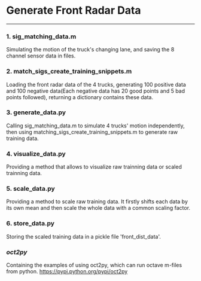 # Generate Front Radar Data
---
### 1. sig_matching_data.m
Simulating the motion of the truck's changing lane, and saving the 8 channel sensor data in files.

### 2. match_sigs_create_training_snippets.m
Loading the front radar data of the 4 trucks, generating 100 positive data and 100 negative data(Each negative data has 20 good points and 5 bad points followed), returning a dictionary contains these data.

### 3. generate_data.py
Calling sig_matching_data.m to simulate 4 trucks' motion independently, then using matching_sigs_create_training_snippets.m to generate raw training data. 

### 4. visualize_data.py
Providing a method that allows to visualize raw trainning data or scaled trainning data.

### 5. scale_data.py
Providing a method to scale raw training data. It firstly shifts each data by its own mean and then scale the whole data with a common scaling factor.

### 6. store_data.py
Storing the scaled training data in a pickle file 'front_dist_data'.

### *oct2py*
Containing the examples of using oct2py, which can run octave m-files from python. https://pypi.python.org/pypi/oct2py
